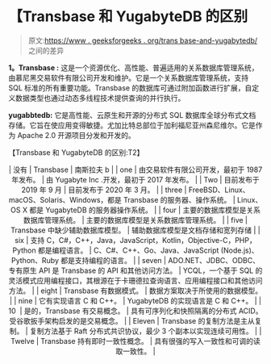 # 【Transbase 和 YugabyteDB 的区别

> 原文:[https://www . geeksforgeeks . org/trans base-and-yugabytedb/](https://www.geeksforgeeks.org/difference-between-transbase-and-yugabytedb/)之间的差异

**1。Transbase :**
这是一个资源优化、高性能、普遍适用的关系数据库管理系统，由慕尼黑交易软件有限公司开发和维护。它是一个关系数据库管理系统，支持 SQL 标准的所有重要功能。Transbase 的数据库可通过附加函数进行扩展，自定义数据类型也通过动态多线程技术提供查询的并行执行。

**yugabbtedb:**
它是高性能、云原生和开源的分布式 SQL 数据库全球分布式文档存储。它旨在使应用变得敏捷。尤加比特总部位于加利福尼亚州森尼维尔。它是作为 Apache 2.0 开源项目分发和开发的。

【Transbase 和 YugabyteDB 的区别:T2】

<center>

| 没有 | Transbase | 南斯拉夫 b |
| one | 由交易软件有限公司开发，最初于 1987 年发布。 | 由 Yugabyte Inc .开发，最初于 2017 年发布。 |
| Two | 目前发布于 2019 年 9 月 | 目前发布于 2020 年 3 月。 |
| three | FreeBSD、Linux、macOS、Solaris、Windows，都是 Transbase 的服务器、操作系统。 | Linux、OS X 都是 YugabyteDB 的服务器操作系统。 |
| four | 主要的数据库模型是关系数据库管理系统。 | 主要的数据库模型是关系数据库管理系统。 |
| five | Transbase 中缺少辅助数据库模型。 | 辅助数据库模型是文档存储和宽列存储 |
| six | 支持 C，C#，C++，Java，JavaScript，Kotlin，Objective-C，PHP，Python 都是编程语言。 | C、C#、C++、Go、Java、JavaScript (Node.js)、Python、Ruby 都是支持编程的语言。 |
| seven | ADO.NET、JDBC、ODBC、专有原生 API 是 Transbase 的 API 和其他访问方法。 | YCQL，一个基于 SQL 的灵活模式应用编程接口，其根源在于卡珊德拉查询语言、应用编程接口和其他访问方法。 |
| eight | Transbase 有数据模式。 | 数据方案取决于所使用的数据模型。 |
| nine | 它有实现语言 C 和 C++。 | YugabyteDB 的实现语言是 C 和 C++。 |
| 10  | 是的，Transbase 有交易概念。 | 具有可序列化和快照隔离的分布式 ACID。受谷歌扳手架构启发的是交易概念。 |
| Eleven | Transbase 的复制方法是主从复制。 | 复制方法基于 Raft 分布式共识协议，最少 3 个副本以实现连续可用性。 |
| Twelve | Transbase 持有即时一致性概念。 | 具有很强的写入一致性和可调的读取一致性。 |

</center>